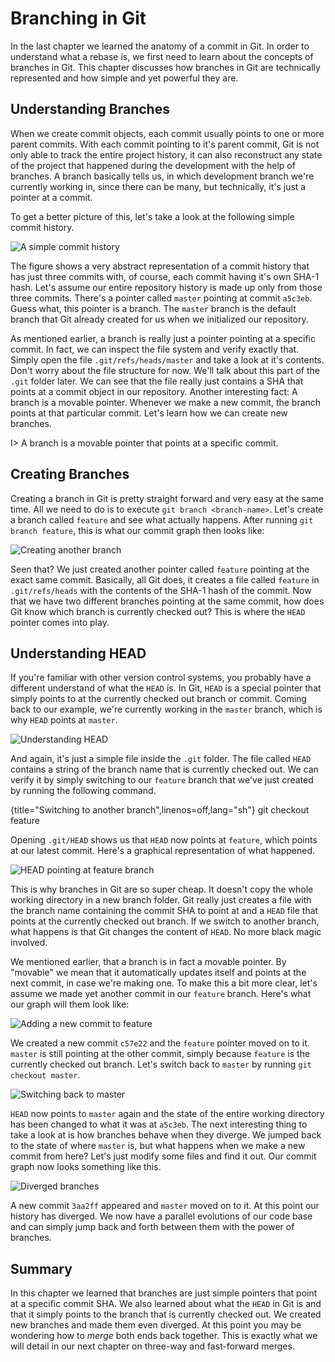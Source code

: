 # Branching in Git

In the last chapter we learned the anatomy of a commit in Git. In order to understand what a rebase is, we first need to learn about the concepts of branches in Git. This chapter discusses how branches in Git are technically represented and how simple and yet powerful they are.

## Understanding Branches

When we create commit objects, each commit usually points to one or more parent commits. With each commit pointing to it's parent commit, Git is not only able to track the entire project history, it can also reconstruct any state of the project that happened during the development with the help of branches. A branch basically tells us, in which development branch we're currently working in, since there can be many, but technically, it's just a pointer at a commit.

To get a better picture of this, let's take a look at the following simple commit history.

![A simple commit history](/manuscript/images/git-branching-commits-abstract-2.svg)

The figure shows a very abstract representation of a commit history that has just three commits with, of course, each commit having it's own SHA-1 hash. Let's assume our entire repository history is made up only from those three commits. There's a pointer called `master` pointing at commit `a5c3eb`. Guess what, this pointer is a branch. The `master` branch is the default branch that Git already created for us when we initialized our repository.

As mentioned earlier, a branch is really just a pointer pointing at a specific commit. In fact, we can inspect the file system and verify exactly that. Simply open the file `.git/refs/heads/master` and take a look at it's contents. Don't worry about the file structure for now. We'll talk about this part of the `.git` folder later. We can see that the file really just contains a SHA that points at a commit object in our repository. Another interesting fact: A branch is a movable pointer. Whenever we make a new commit, the branch points at that particular commit. Let's learn how we can create new branches.

I> A branch is a movable pointer that points at a specific commit.

## Creating Branches

Creating a branch in Git is pretty straight forward and very easy at the same time. All we need to do is to execute `git branch <branch-name>`. Let's create a branch called `feature` and see what actually happens. After running `git branch feature`, this is what our commit graph then looks like:

![Creating another branch](/manuscript/images/git-branching-new-branch.svg)

Seen that? We just created another pointer called `feature` pointing at the exact same commit. Basically, all Git does, it creates a file called `feature` in `.git/refs/heads` with the contents of the SHA-1 hash of the commit. Now that we have two different branches pointing at the same commit, how does Git know which branch is currently checked out? This is where the `HEAD` pointer comes into play.

## Understanding HEAD

If you're familiar with other version control systems, you probably have a different understand of what the `HEAD` is. In Git, `HEAD` is a special pointer that simply points to at the currently checked out branch or commit. Coming back to our example, we're currently working in the `master` branch, which is why `HEAD` points at `master`.

![Understanding HEAD](/manuscript/images/git-branching-head-pointer.svg)

And again, it's just a simple file inside the `.git` folder. The file called `HEAD` contains a string of the branch name that is currently checked out. We can verify it by simply switching to our `feature` branch that we've just created by running the following command.

{title="Switching to another branch",linenos=off,lang="sh"}
  git checkout feature

Opening `.git/HEAD` shows us that `HEAD` now points at `feature`, which points at our latest commit. Here's a graphical representation of what happened.

![HEAD pointing at feature branch](/manuscript/images/git-branching-head-pointer-2.svg)

This is why branches in Git are so super cheap. It doesn't copy the whole working directory in a new branch folder. Git really just creates a file with the branch name containing the commit SHA to point at and a `HEAD` file that points at the currently checked out branch. If we switch to another branch, what happens is that Git changes the content of `HEAD`. No more black magic involved.

We mentioned earlier, that a branch is in fact a movable pointer. By "movable" we mean that it automatically updates itself and points at the next commit, in case we're making one. To make this a bit more clear, let's assume we made yet another commit in our `feature` branch. Here's what our graph will them look like:

![Adding a new commit to feature](/manuscript/images/git-branching-head-pointer-3.svg)

We created a new commit `c57e22` and the `feature` pointer moved on to it. `master` is still pointing at the other commit, simply because `feature` is the currently checked out branch. Let's switch back to `master` by running `git checkout master`.

![Switching back to master](/manuscript/images/git-branching-head-pointer-4.svg)

`HEAD` now points to `master` again and the state of the entire working directory has been changed to what it was at `a5c3eb`. The next interesting thing to take a look at is how branches behave when they diverge. We jumped back to the state of where `master` is, but what happens when we make a new commit from here? Let's just modify some files and find it out. Our commit graph now looks something like this.

![Diverged branches](/manuscript/images/git-branching-head-pointer-5.svg)

A new commit `3aa2ff` appeared and `master` moved on to it. At this point our history has diverged. We now have a parallel evolutions of our code base and can simply jump back and forth between them with the power of branches.

## Summary

In this chapter we learned that branches are just simple pointers that point at a specific commit SHA. We also learned about what the `HEAD` in Git is and that it simply points to the branch that is currently checked out. We created new branches and made them even diverged. At this point you may be wondering how to *merge* both ends back together. This is exactly what we will detail in our next chapter on three-way and fast-forward merges.
